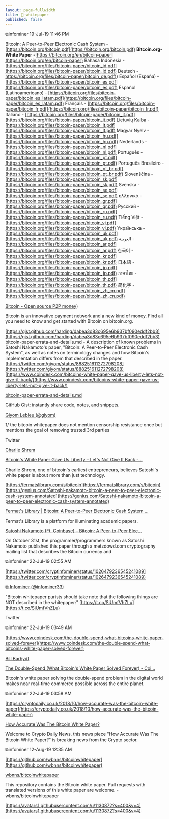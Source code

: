 ```yaml
---
layout: page-fullwidth
title: 🧾-whitepaper
published: false
---
```


⧉infominer 19-Jul-19 11:46 PM

Bitcoin: A Peer-to-Peer Electronic Cash System -[https://bitcoin.org/bitcoin.pdf](https://bitcoin.org/bitcoin.pdf) **Bitcoin.org- White Paper** -[https://bitcoin.org/en/bitcoin-paper](https://bitcoin.org/en/bitcoin-paper) Bahasa Indonesia -[https://bitcoin.org/files/bitcoin-paper/bitcoin_id.pdf](https://bitcoin.org/files/bitcoin-paper/bitcoin_id.pdf) Deutsch - [https://bitcoin.org/files/bitcoin-paper/bitcoin_de.pdf)](https://bitcoin.org/files/bitcoin-paper/bitcoin_de.pdf)) Español (España) - [https://bitcoin.org/files/bitcoin-paper/bitcoin_es.pdf](https://bitcoin.org/files/bitcoin-paper/bitcoin_es.pdf) Español (Latinoamericano) - [https://bitcoin.org/files/bitcoin-paper/bitcoin_es_latam.pdf](https://bitcoin.org/files/bitcoin-paper/bitcoin_es_latam.pdf) Français - [https://bitcoin.org/files/bitcoin-paper/bitcoin_fr.pdf](https://bitcoin.org/files/bitcoin-paper/bitcoin_fr.pdf) Italiano - [https://bitcoin.org/files/bitcoin-paper/bitcoin_it.pdf](https://bitcoin.org/files/bitcoin-paper/bitcoin_it.pdf) Lietuvių Kalba - [https://bitcoin.org/files/bitcoin-paper/bitcoin_lt.pdf](https://bitcoin.org/files/bitcoin-paper/bitcoin_lt.pdf) Magyar Nyelv - [https://bitcoin.org/files/bitcoin-paper/bitcoin_hu.pdf](https://bitcoin.org/files/bitcoin-paper/bitcoin_hu.pdf) Nederlands - [https://bitcoin.org/files/bitcoin-paper/bitcoin_nl.pdf](https://bitcoin.org/files/bitcoin-paper/bitcoin_nl.pdf) Português - [https://bitcoin.org/files/bitcoin-paper/bitcoin_pt.pdf](https://bitcoin.org/files/bitcoin-paper/bitcoin_pt.pdf) Português Brasileiro - [https://bitcoin.org/files/bitcoin-paper/bitcoin_pt_br.pdf](https://bitcoin.org/files/bitcoin-paper/bitcoin_pt_br.pdf) Slovenščina - [https://bitcoin.org/files/bitcoin-paper/bitcoin_sk.pdf](https://bitcoin.org/files/bitcoin-paper/bitcoin_sk.pdf) Svenska - [https://bitcoin.org/files/bitcoin-paper/bitcoin_se.pdf](https://bitcoin.org/files/bitcoin-paper/bitcoin_se.pdf) ελληνικά - [https://bitcoin.org/files/bitcoin-paper/bitcoin_gr.pdf](https://bitcoin.org/files/bitcoin-paper/bitcoin_gr.pdf) Русский - [https://bitcoin.org/files/bitcoin-paper/bitcoin_ru.pdf](https://bitcoin.org/files/bitcoin-paper/bitcoin_ru.pdf) Tiếng Việt - [https://bitcoin.org/files/bitcoin-paper/bitcoin_vi.pdf](https://bitcoin.org/files/bitcoin-paper/bitcoin_vi.pdf) Yкраїнська - [https://bitcoin.org/files/bitcoin-paper/bitcoin_uk.pdf](https://bitcoin.org/files/bitcoin-paper/bitcoin_uk.pdf) العربية - [https://bitcoin.org/files/bitcoin-paper/bitcoin_ar.pdf](https://bitcoin.org/files/bitcoin-paper/bitcoin_ar.pdf) 한국어 - [https://bitcoin.org/files/bitcoin-paper/bitcoin_kr.pdf](https://bitcoin.org/files/bitcoin-paper/bitcoin_kr.pdf) 日本語 - [https://bitcoin.org/files/bitcoin-paper/bitcoin_jp.pdf](https://bitcoin.org/files/bitcoin-paper/bitcoin_jp.pdf) ภาษาไทย - [https://bitcoin.org/files/bitcoin-paper/bitcoin_th.pdf](https://bitcoin.org/files/bitcoin-paper/bitcoin_th.pdf) 简化字 - [https://bitcoin.org/files/bitcoin-paper/bitcoin_zh_cn.pdf](https://bitcoin.org/files/bitcoin-paper/bitcoin_zh_cn.pdf)

[Bitcoin - Open source P2P money](https://bitcoin.org/files/bitcoin-paper/bitcoin_de.pdf))

Bitcoin is an innovative payment network and a new kind of money. Find all you need to know and get started with Bitcoin on bitcoin.org.

[https://gist.github.com/harding/dabea3d83c695e6b937bf090eddf2bb3](https://gist.github.com/harding/dabea3d83c695e6b937bf090eddf2bb3) bitcoin-paper-errata-and-details.md - A description of known problems in Satoshi Nakamoto's paper, "Bitcoin: A Peer-to-Peer Electronic Cash System", as well as notes on terminology changes and how Bitcoin's implementation differs from that described in the paper. [https://twitter.com/giyom/status/888251611272798208](https://twitter.com/giyom/status/888251611272798208) [https://www.coindesk.com/bitcoins-white-paper-gave-us-liberty-lets-not-give-it-back/](https://www.coindesk.com/bitcoins-white-paper-gave-us-liberty-lets-not-give-it-back/)

[bitcoin-paper-errata-and-details.md](https://gist.github.com/harding/dabea3d83c695e6b937bf090eddf2bb3)

GitHub Gist: instantly share code, notes, and snippets.

[Giyom Lebleu (@giyom)](https://twitter.com/giyom)

1/ the bitcoin whitepaper does not mention censorship resistance once but mentions the goal of removing trusted 3rd parties

Twitter

[Charlie Shrem](https://www.coindesk.com/author/charlieshrem)

[Bitcoin's White Paper Gave Us Liberty – Let's Not Give It Back -...](https://www.coindesk.com/bitcoins-white-paper-gave-us-liberty-lets-not-give-it-back/)

Charlie Shrem, one of bitcoin's earliest entrepreneurs, believes Satoshi's white paper is about more than just technology.

[https://fermatslibrary.com/s/bitcoin](https://fermatslibrary.com/s/bitcoin) [https://genius.com/Satoshi-nakamoto-bitcoin-a-peer-to-peer-electronic-cash-system-annotated](https://genius.com/Satoshi-nakamoto-bitcoin-a-peer-to-peer-electronic-cash-system-annotated)

[Fermat's Library | Bitcoin: A Peer-to-Peer Electronic Cash System ...](https://fermatslibrary.com/s/bitcoin)

Fermat's Library is a platform for illuminating academic papers.

[Satoshi Nakamoto (Ft. Coinbase) – Bitcoin: A Peer-to-Peer Elec...](https://genius.com/Satoshi-nakamoto-bitcoin-a-peer-to-peer-electronic-cash-system-annotated)

On October 31st, the programmer/programmers known as Satoshi Nakamoto published this paper through a metzdowd.com cryptography mailing list that describes the Bitcoin currency and

⧉infominer 22-Jul-19 02:55 AM

[https://twitter.com/cryptinfominer/status/1026479236545241089](https://twitter.com/cryptinfominer/status/1026479236545241089)

[⧉ Infominer (@infominer33)](https://twitter.com/infominer33)

"Bitcoin whitepaper purists should take note that the following things are NOT described in the whitepaper:" [https://t.co/SiUmfVhZLu](https://t.co/SiUmfVhZLu)

Twitter

⧉infominer 22-Jul-19 03:49 AM

[https://www.coindesk.com/the-double-spend-what-bitcoins-white-paper-solved-forever](https://www.coindesk.com/the-double-spend-what-bitcoins-white-paper-solved-forever)

[Bill Barhydt](https://www.coindesk.com/author/billbarhydt)

[The Double-Spend (What Bitcoin's White Paper Solved Forever) - Coi...](https://www.coindesk.com/the-double-spend-what-bitcoins-white-paper-solved-forever)

Bitcoin's white paper solving the double-spend problem in the digital world makes near real-time commerce possible across the entire planet.

⧉infominer 22-Jul-19 03:58 AM

[https://cryptodaily.co.uk/2018/10/how-accurate-was-the-bitcoin-white-paper](https://cryptodaily.co.uk/2018/10/how-accurate-was-the-bitcoin-white-paper)

[How Accurate Was The Bitcoin White Paper?](https://cryptodaily.co.uk/2018/10/how-accurate-was-the-bitcoin-white-paper)

Welcome to Crypto Daily News, this news piece "How Accurate Was The Bitcoin White Paper?" is breaking news from the Crypto sector.

⧉infominer 12-Aug-19 12:35 AM

[https://github.com/wbnns/bitcoinwhitepaper](https://github.com/wbnns/bitcoinwhitepaper)

[wbnns/bitcoinwhitepaper](https://github.com/wbnns/bitcoinwhitepaper)

This repository contains the Bitcoin white paper. Pull requests with translated versions of this white paper are welcome. - wbnns/bitcoinwhitepaper

[https://avatars1.githubusercontent.com/u/1130872?s=400&v=4](https://avatars1.githubusercontent.com/u/1130872?s=400&v=4)